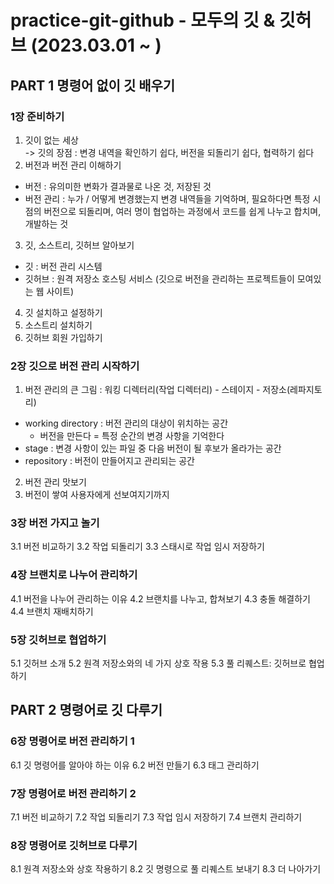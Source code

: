 # practice-git-github - 모두의 깃 & 깃허브 (2023.03.01 ~ )

## PART 1 명령어 없이 깃 배우기
### 1장 준비하기
1. 깃이 없는 세상
<br/>-> 깃의 장점 : 변경 내역을 확인하기 쉽다, 버전을 되돌리기 쉽다, 협력하기 쉽다
2. 버전과 버전 관리 이해하기
- 버전 : 유의미한 변화가 결과물로 나온 것, 저장된 것
- 버전 관리 : 누가 / 어떻게 변경했는지 변경 내역들을 기억하며, 필요하다면 특정 시점의 버전으로 되돌리며, 여러 명이 협업하는 과정에서 코드를 쉽게 나누고 합치며, 개발하는 것
3. 깃, 소스트리, 깃허브 알아보기
- 깃 : 버전 관리 시스템
- 깃허브 : 원격 저장소 호스팅 서비스 (깃으로 버전을 관리하는 프로젝트들이 모여있는 웹 사이트)  
4. 깃 설치하고 설정하기 
5. 소스트리 설치하기 
6. 깃허브 회원 가입하기 

### 2장 깃으로 버전 관리 시작하기
1. 버전 관리의 큰 그림 : 워킹 디렉터리(작업 디렉터리) - 스테이지 - 저장소(레파지토리)
- working directory : 버전 관리의 대상이 위치하는 공간 
  - 버전을 만든다 = 특정 순간의 변경 사항을 기억한다
- stage : 변경 사항이 있는 파일 중 다음 버전이 될 후보가 올라가는 공간
- repository : 버전이 만들어지고 관리되는 공간

2. 버전 관리 맛보기
3. 버전이 쌓여 사용자에게 선보여지기까지

### 3장 버전 가지고 놀기
3.1 버전 비교하기
3.2 작업 되돌리기
3.3 스태시로 작업 임시 저장하기

### 4장 브랜치로 나누어 관리하기
4.1 버전을 나누어 관리하는 이유
4.2 브랜치를 나누고, 합쳐보기
4.3 충돌 해결하기
4.4 브랜치 재배치하기

### 5장 깃허브로 협업하기
5.1 깃허브 소개
5.2 원격 저장소와의 네 가지 상호 작용
5.3 풀 리퀘스트: 깃허브로 협업하기

## PART 2 명령어로 깃 다루기
### 6장 명령어로 버전 관리하기 1
6.1 깃 명령어를 알아야 하는 이유
6.2 버전 만들기
6.3 태그 관리하기

### 7장 명령어로 버전 관리하기 2
7.1 버전 비교하기
7.2 작업 되돌리기
7.3 작업 임시 저장하기
7.4 브랜치 관리하기

### 8장 명령어로 깃허브로 다루기
8.1 원격 저장소와 상호 작용하기
8.2 깃 명령으로 풀 리퀘스트 보내기
8.3 더 나아가기
